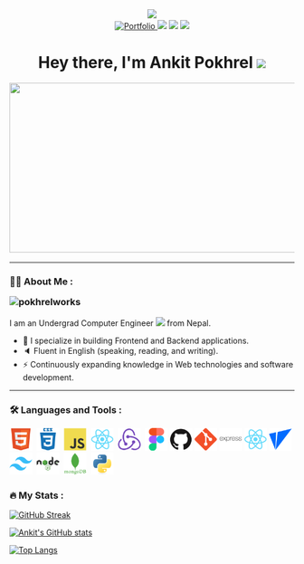 <div id="header" align="center">
  <img src="https://i.giphy.com/media/v1.Y2lkPTc5MGI3NjExeDZnaWZkOTk3NGx0dDlubDZmcHUzZWE1YXpkd2d1ZGk1YTJqc2JzdiZlcD12MV9pbnRlcm5hbF9naWZfYnlfaWQmY3Q9cw/RN8FdaB6T1bkkI5n4I/giphy.gif" width="100"/>
  <div id="badges">
  <a href="https://pokhrelankit.com.np" target="_blank">
  <img src="https://img.shields.io/badge/Portfolio-000?style=for-the-badge&logo=About.me&logoColor=white" alt="Portfolio" />
</a>
    <a href='pokhrelankit2004@gmail.com'><img src='https://img.shields.io/badge/Gmail-D14836?style=for-the-badge&logo=gmail&logoColor=white' /></a>
    <a href='https://linkedin.com/in/ankitpokhrel'><img src='https://img.shields.io/badge/LinkedIn-0077B5?style=for-the-badge&logo=linkedin&logoColor=white' /></a> 
    <a href='https://x.com/_pokhrelankit'><img src='https://img.shields.io/badge/Twitter-1DA1F2?style=for-the-badge&logo=twitter&logoColor=white' /></a>
  </div>
  <h1>
  Hey there, I'm Ankit Pokhrel
  <img src="https://media.giphy.com/media/hvRJCLFzcasrR4ia7z/giphy.gif" width="30px"/>
</h1>
</div>

<div align="center">
  <img src="https://i.pinimg.com/originals/20/ed/06/20ed06db283022697f34602fdba35ae3.gif" width="600" height="300"/>
</div>

---

### :man_technologist: About Me :  <p align="left"> <img src="https://komarev.com/ghpvc/?username=pokhrelworks&label=Profile%20views&color=0e75b6&style=flat" alt="pokhrelworks" /> </p>

I am an Undergrad Computer Engineer <img src="https://media.giphy.com/media/WUlplcMpOCEmTGBtBW/giphy.gif" width="30"> from Nepal.

- :telescope: I specialize in building Frontend and Backend applications.
- 🔈 Fluent in English (speaking, reading, and writing).
- :zap: Continuously expanding knowledge in Web technologies and software development.

---

### :hammer_and_wrench: Languages and Tools :

<div>
  <img src="https://github.com/devicons/devicon/blob/master/icons/html5/html5-original.svg" title="HTML5" alt="HTML" width="40" height="40"/>&nbsp;
  <img src="https://github.com/devicons/devicon/blob/master/icons/css3/css3-plain-wordmark.svg"  title="CSS3" alt="CSS" width="40" height="40"/>&nbsp;
  <img src="https://github.com/devicons/devicon/blob/master/icons/javascript/javascript-original.svg" title="JavaScript" alt="JavaScript" width="40" height="40"/>&nbsp;
  <img src="https://github.com/devicons/devicon/blob/master/icons/react/react-original.svg" title="React" alt="React" width="40" height="40"/>&nbsp;
  <img src="https://github.com/devicons/devicon/blob/master/icons/redux/redux-original.svg" title="Redux" alt="Redux " width="40" height="40"/>&nbsp;
  <img src="https://github.com/devicons/devicon/blob/master/icons/figma/figma-original.svg" title="Figma" alt="Figma" width="40" height="40"/>
  <img src="https://github.com/devicons/devicon/blob/master/icons/github/github-original.svg" title="GitHub" alt="GitHub" width="40" height="40"/>
  <img src="https://github.com/devicons/devicon/blob/master/icons/git/git-original.svg" title="Git" alt="Git" width="40" height="40"/>
  <img src="https://github.com/devicons/devicon/blob/master/icons/express/express-original-wordmark.svg" title="Express.js" alt="Express.js" width="40" height="40"/>
  <img src="https://github.com/devicons/devicon/blob/master/icons/react/react-original.svg" title="React Router" alt="React Router" width="40" height="40"/>
  <img src="https://github.com/devicons/devicon/blob/master/icons/vite/vite-original.svg" title="Vite" alt="Vite" width="40" height="40"/>
  <img src="https://github.com/devicons/devicon/blob/master/icons/tailwindcss/tailwindcss-original.svg" title="Tailwind" alt="Tailwind" width="40" height="40"/>&nbsp;
  <img src="https://github.com/devicons/devicon/blob/master/icons/nodejs/nodejs-original-wordmark.svg" title="NodeJS" alt="NodeJS" width="40" height="40"/>&nbsp;
  <img src="https://github.com/devicons/devicon/blob/master/icons/mongodb/mongodb-plain-wordmark.svg" title="MongoDB" alt="MongoDB" width="40" height="40"/>&nbsp;
  <img src="https://github.com/devicons/devicon/blob/master/icons/python/python-original.svg" title="Python" alt="Python" width="40" height="40"/>&nbsp;
</div>

### :fire: My Stats :
[![GitHub Streak](https://github-readme-streak-stats.herokuapp.com?user=ankitpokhrel08&theme=dark&hide_border=true&border_radius=20&mode=weekly)](https://git.io/streak-stats)

[![Ankit's GitHub stats](https://github-readme-stats.vercel.app/api?username=ankitpokhrel08&hide=contribs&show_icons=true&theme=vision-friendly-dark&hide_border=true&border_radius=20&bg_color=151515&rank_icon=github)](https://github.com/anuraghazra/github-readme-stats)

[![Top Langs](https://github-readme-stats.vercel.app/api/top-langs/?username=ankitpokhrel08&layout=pie&theme=vision-friendly-dark&hide_border=true&border_radius=20&bg_color=151515)](https://github.com/anuraghazra/github-readme-stats)
